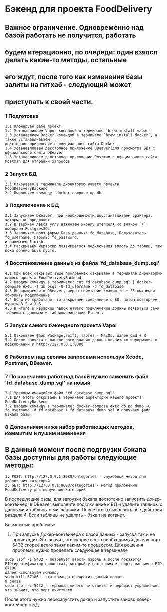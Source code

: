 # Бэкенд для проекта FoodDelivery

## Важное ограничение. Одновременно над базой работать не получится, работать
## будем итерационно, по очереди: один взялся делать какие-то методы, остальные 
## его ждут, после того как изменения базы залиты на гитхаб - следующий может 
## приступать к своей части.

### 1 Подготовка
    1.1 Клонируем себе проект
    1.2 Устанавливаем Vapor командой в терминале `brew install vapor`
    1.3 Устанавлием Docker командой в терминале `brew install docker`, а также устанавлиаваем
    декстопное приложение с официального сайта Docker
    1.4 Устанавливаем декстопное приложение DBeaver(для просмотра БД) с официального сайта DBeaver
    1.5 Устанавливаем декстопное приложение Postman с официального сайта Postman для отправки запросов
    
### 2 Запуск БД
    2.1 Открываем в терминале директорию нашего проекта FoodDeliveryBackend
    2.2 Выполняем команду `docker-compose up db`

### 3 Подключение к БД
    3.1 Запускаем DBeaver, при необходимости доустанавливаем драйвера, которые он предложит
    3.2 В верхнем левов углу нажимаем иконку штепселя со знаком `+`, выбираем PostgresSQL
    3.3 Заполняем поля формы База данных: fd_database, Пользователь: fd_username, Пароль: fd_password,
    и нажимаем Finish.
    3.4 Раскрываем иерархию появившегося подключения вплоть до таблиц, там пока должно быть пусто.
    
### 4 Восстановление данных из файла 'fd_database_dump.sql'
    4.1 При всех открытых выше программах открываем в терминале директорию нашего проекта FoodDeliveryBackend
    4.2 Вводим команду в терминале: cat fd_database_dump.sql | docker-compose exec -T db psql -U fd_username -d fd_database
    4.3 Возвращаемся в DBeaver, через сочетание клавиш fn + F5 пытаемся обновить подключение. 
    4.4 Если не сработало, то закрываем соединение с БД, потом повторяем пункты 3.2 и 3.3
    4.5 В итоге в иерархии папок нашего подключения должны появиться сами таблицы с данными и таблицы миграции Fluent.
    
### 5 Запуск самого бэкендного проекта Vapor
    5.1 Открываем файл Package.swift, таргет - MacOs, далее Сmd + R 
    5.2 После запуска в панеле логирования должна появиться информация о подключении к http://127.0.0.1:8080
    
### 6 Работаем над своими запросами используя Xcode, Postman, DBeaver.

### 7 По окончанию работ над базой нужно заменить файл 'fd_database_dump.sql' на новый
    7.1 Удаляем имеющийся файл 'fd_database_dump.sql'
    7.1 Для этого открываем в терминале директорию нашего проекта FoodDeliveryBackend
    7.2 Вводим команду в терминале: docker-compose exec db pg_dump -U fd_username -d fd_database > fd_database_dump.sql и получаем файл бэкапа базы
    
### 8 Допонлняем ниже набор работающих методов, коммитим и пушим изменения

## В данный момент после подгрузки бэкапа базы доступны для работы следующие методы:
    1. POST: http://127.0.0.1:8080/categories - служебный метод для добавления категорий
    2. GET: http://127.0.0.1:8080/categories - метод приложения FoodDelivery для получения категорий
    
В последующие разы, для загрузки бэкапа достоточно запустить докер-контейнер, в DBeaver выполнить подключение к БД
и удалить таблицы с данными и таблицы с миграциями. После этого выполнить все действия раздела 4.
Если таблицы не удалить - бэкап не встанет.
    
Возможные проблемы:
1. При запуске Докер-контейнера с базой данных - запуска так и не происходит. 
Это значит, что скорее всего необходимый докеру порт 5432 скорее всего занят каким-то процессом. 
Для решения проблемы нужно проделать следующее в терминале
```shell
sudo lsof -i:5432 - потребует ввести пароль а после покажется PID(идентификатор процесса), который у нас занимает порт, например PID 67186
далее используем команду
sudo kill 67186 - эта команда прекратит данный процес
и снова
sudo lsof -i:5432 - терминал ничего не ответит и передаст управление, что значит, что порт очистился
```
После этого нужно перезапустить докер и запустить заново докер-контейнер с БД.
    
